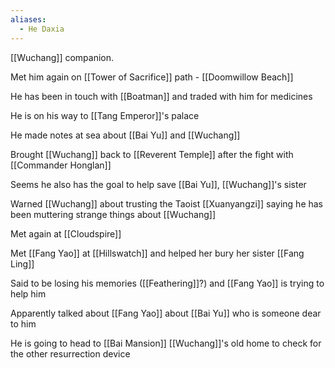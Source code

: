 ```yaml
---
aliases:
  - He Daxia
---
```

[[Wuchang]] companion. 

Met him again on [[Tower of Sacrifice]] path - [[Doomwillow Beach]]

He has been in touch with [[Boatman]] and traded with him for medicines

He is on his way to [[Tang Emperor]]'s palace

He made notes at sea about [[Bai Yu]] and [[Wuchang]]

Brought [[Wuchang]] back to [[Reverent Temple]] after the fight with [[Commander Honglan]]

Seems he also has the goal to help save [[Bai Yu]], [[Wuchang]]'s sister

Warned [[Wuchang]] about trusting the Taoist [[Xuanyangzi]] saying he has been muttering strange things about [[Wuchang]]

Met again at [[Cloudspire]]

Met [[Fang Yao]] at [[Hillswatch]] and helped her bury her sister [[Fang Ling]]

Said to be losing his memories ([[Feathering]]?) and [[Fang Yao]] is trying to help him

Apparently talked about [[Fang Yao]] about [[Bai Yu]] who is someone dear to him

He is going to head to [[Bai Mansion]] [[Wuchang]]'s old home to check for the other resurrection device